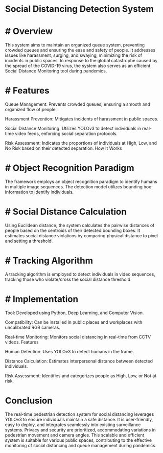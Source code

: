 # Social Distancing Detection System

# # Overview

This system aims to maintain an organized queue system, preventing crowded queues and ensuring the ease and safety of people. It addresses issues like harassment, surging, and swaying, minimizing the risk of incidents in public spaces. In response to the global catastrophe caused by the spread of the COVID-19 virus, the system also serves as an efficient Social Distance Monitoring tool during pandemics.

# # Features

Queue Management: Prevents crowded queues, ensuring a smooth and organized flow of people.

Harassment Prevention: Mitigates incidents of harassment in public spaces.

Social Distance Monitoring: Utilizes YOLOv3 to detect individuals in real-time video feeds, enforcing social separation protocols.

Risk Assessment: Indicates the proportions of individuals at High, Low, and No Risk based on their detected separation.
How It Works

# # Object Recognition Paradigm

The framework employs an object recognition paradigm to identify humans in multiple image sequences. The detection model utilizes bounding box information to identify individuals.

# # Social Distance Calculation

Using Euclidean distance, the system calculates the pairwise distances of people based on the centroids of their detected bounding boxes. It estimates social distance violations by comparing physical distance to pixel and setting a threshold.

# # Tracking Algorithm

A tracking algorithm is employed to detect individuals in video sequences, tracking those who violate/cross the social distance threshold.

# # Implementation

Tool: Developed using Python, Deep Learning, and Computer Vision.

Compatibility: Can be installed in public places and workplaces with uncalibrated RGB cameras.

Real-time Monitoring: Monitors social distancing in real-time from CCTV videos.
Features

Human Detection: Uses YOLOv3 to detect humans in the frame.

Distance Calculation: Estimates interpersonal distance between detected individuals.

Risk Assessment: Identifies and categorizes people as High, Low, or Not at risk.

# Conclusion

The real-time pedestrian detection system for social distancing leverages YOLOv3 to ensure individuals maintain a safe distance. It is user-friendly, easy to deploy, and integrates seamlessly into existing surveillance systems. Privacy and security are prioritized, accommodating variations in pedestrian movement and camera angles. This scalable and efficient system is suitable for various public spaces, contributing to the effective monitoring of social distancing and queue management during pandemics.














































